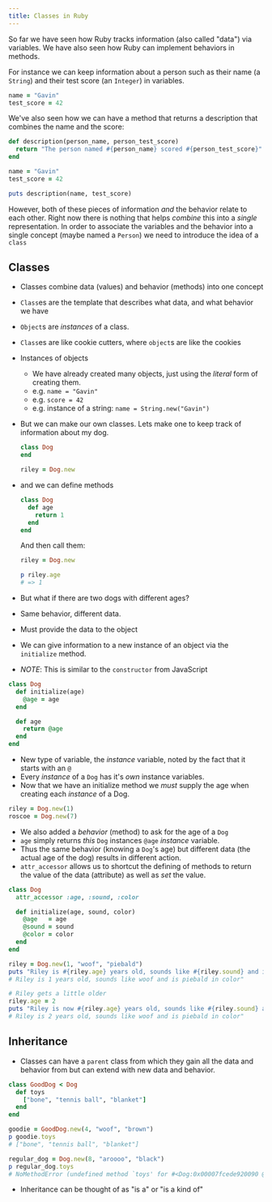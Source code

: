 ```yaml
---
title: Classes in Ruby
---
```


So far we have seen how Ruby tracks information (also called "data") via
variables. We have also seen how Ruby can implement behaviors in methods.

For instance we can keep information about a person such as their name (a
`String`) and their test score (an `Integer`) in variables.

```ruby
name = "Gavin"
test_score = 42
```

We've also seen how we can have a method that returns a description that
combines the name and the score:

```ruby
def description(person_name, person_test_score)
  return "The person named #{person_name} scored #{person_test_score}"
end

name = "Gavin"
test_score = 42

puts description(name, test_score)
```

However, both of these pieces of information _and_ the behavior relate to each
other. Right now there is nothing that helps _combine_ this into a _single_
representation. In order to associate the variables and the behavior into a
single concept (maybe named a `Person`) we need to introduce the idea of a
`class`

## Classes

- Classes combine data (values) and behavior (methods) into one concept
- `Class`es are the template that describes what data, and what behavior we have
- `Object`s are _instances_ of a class.
- `Class`es are like cookie cutters, where `object`s are like the cookies
- Instances of objects
  - We have already created many objects, just using the _literal_ form of
    creating them.
  - e.g. `name = "Gavin"`
  - e.g. `score = 42`
  - e.g. instance of a string: `name = String.new("Gavin")`
- But we can make our own classes. Lets make one to keep track of information
  about my dog.

  ```ruby
  class Dog
  end

  riley = Dog.new
  ```

- and we can define methods

  ```ruby
  class Dog
    def age
      return 1
    end
  end
  ```

  And then call them:

  ```ruby
  riley = Dog.new

  p riley.age
  # => 1
  ```

- But what if there are two dogs with different ages?
- Same behavior, different data.
- Must provide the data to the object
- We can give information to a new instance of an object via the `initialize`
  method.
- _NOTE_: This is similar to the `constructor` from JavaScript

```ruby
class Dog
  def initialize(age)
    @age = age
  end

  def age
    return @age
  end
end
```

- New type of variable, the _instance_ variable, noted by the fact that it
  starts with an `@`
- Every _instance_ of a `Dog` has it's _own_ instance variables.
- Now that we have an initialize method we _must_ supply the age when creating
  each _instance_ of a Dog.

```ruby
riley = Dog.new(1)
roscoe = Dog.new(7)
```

- We also added a _behavior_ (method) to ask for the age of a `Dog`
- `age` simply returns _this_ `Dog` instances `@age` _instance_ variable.
- Thus the same behavior (knowing a `Dog`'s age) but different data (the actual
  age of the dog) results in different action.
- `attr_accessor` allows us to shortcut the defining of methods to return the
  value of the data (attribute) as well as _set_ the value.

```ruby
class Dog
  attr_accessor :age, :sound, :color

  def initialize(age, sound, color)
    @age   = age
    @sound = sound
    @color = color
  end
end

riley = Dog.new(1, "woof", "piebald")
puts "Riley is #{riley.age} years old, sounds like #{riley.sound} and is #{riley.color} in color"
# Riley is 1 years old, sounds like woof and is piebald in color"

# Riley gets a little older
riley.age = 2
puts "Riley is now #{riley.age} years old, sounds like #{riley.sound} and is #{riley.color} in color"
# Riley is 2 years old, sounds like woof and is piebald in color"
```

## Inheritance

- Classes can have a `parent` class from which they gain all the data and
  behavior from but can extend with new data and behavior.

```ruby
class GoodDog < Dog
  def toys
    ["bone", "tennis ball", "blanket"]
  end
end

goodie = GoodDog.new(4, "woof", "brown")
p goodie.toys
# ["bone", "tennis ball", "blanket"]

regular_dog = Dog.new(8, "aroooo", "black")
p regular_dog.toys
# NoMethodError (undefined method `toys' for #<Dog:0x00007fcede920090 @age=8, @sound="aroooo", @color="black">)
```

- Inheritance can be thought of as "is a" or "is a kind of"
